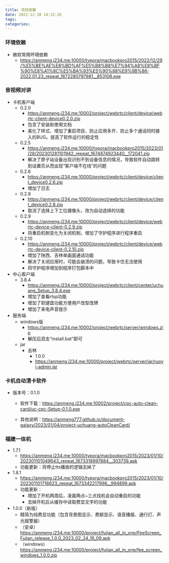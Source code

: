 ```yaml
---
title: 项目部署
date: 2022-12-30 14:32:26
tags:
categories:
---
```


### 环境依赖

* 微软常用环境依赖
  * https://anmeng.i234.me:10000/typora/macbookpro2015/2022/12/29/%E5%BE%AE%E8%BD%AF%E5%B8%B8%E7%94%A8%E8%BF%90%E8%A1%8C%E5%BA%93%E5%90%88%E9%9B%86-2022.01.23_repeat_1672280797981__853106.exe



### 音视频对讲

* 卡机客户端
  * 0.2.0
    * https://anmeng.i234.me:10002/project/webrtc/client/device/webrtc-client-device0.2.0.zip
    * 包含了安装和使用文档
    * 美化了样式、增加了重启项目、防止应用多开、防止多个通话同时接入的BUG。提高了软件运行的稳定性
  * 0.2.5
    * https://anmeng.i234.me:10000/typora/macbookpro2015/2023/01/28/202301281101942_repeat_1674874923440__172041.zip
    * 解决了廖子站设备出现识别不到设备信息的情况，导致软件自动跳转到设置页从而出现“客户端不在线”的问题
  * 0.2.6
    * https://anmeng.i234.me:10000/project/webrtc/client/device/client_device0.2.6.zip
    * 增加了日志
  * 0.2.8
    * https://anmeng.i234.me:10000/project/webrtc/client/device/client_device0.2.8.zip
    * 取消了选择上下工位摄像头，改为自动选择的功能
  * 0.2.9
    * https://anmeng.i234.me:10000/project/webrtc/client/device/webrtc-device-client-0.2.9.zip
    * 将重启机制变化为关闭机制，增加了守护程序进行程序重启
  * 0.2.10
    * https://anmeng.i234.me:10000/project/webrtc/client/device/webrtc-device-client-0.2.10.zip
    * 增加了陕西、吉林单画面通话功能
    * 解决了关闭应用时，可能会崩溃的问题，导致卡住无法使用
    * 将守护程序增加到程序打包脚本中
* 中心客户端
  * 3.8.4
    * https://anmeng.i234.me:10000/project/webrtc/client/center/uchuang_Setup_3.8.4.exe
    * 增加了查看rtsp功能
    * 增加了软键盘功能方便用户改型改牌
    * 增加了来电声音提示
* 服务端
  * windows版
    * https://anmeng.i234.me:10002/project/webrtc/server/windows.zip
    * 解压后双击“install.bat”即可
  * jar
    * 吉林
      * 1.0.0
      * https://anmeng.i234.me:10000/project/webrtc/server/jar/ruoyi-admin.jar



### 卡机自动清卡软件

* 版本号：0.1.0

  * 软件下载：https://anmeng.i234.me:10002/project/cpc-auto-clean-card/uc-cpc-Setup-0.1.0.exe

  * 其他说明：https://anmeng777.github.io/document-galaxy/2023/01/04/project-uchuang-autoCleanCard/



### 福建一体机

* 1.7.1
  * https://anmeng.i234.me:10000/typora/macbookpro2015/2023/01/10/202301101049643_repeat_1673318997884__303739.apk
  * 功能更新：将停止tts播放的逻辑去掉了
* 1.8.1
  * https://anmeng.i234.me:10000/typora/macbookpro2015/2023/01/10/202301101716623_repeat_1673342217996__994899.apk
  * 功能更新：
    * 增加了开机两周后，凌晨两点~三点找机会自动重启的功能
    * 去掉开机后从缓存中读取费显文字的功能
* 1.0.0（新版）
  * 精简为纯费显功能（包含背景图显示、费额显示、语音播报、通行灯、声光报警器）
  * （安卓）https://anmeng.i234.me:10000/project/fujian_all_in_one/FeeScreen_Fujian_release_1.0.0_2023_02_24_16_09.apk
  * （windows）https://anmeng.i234.me:10000/project/fujian_all_in_one/fee_screen_windows_1.0.0.zip
  





